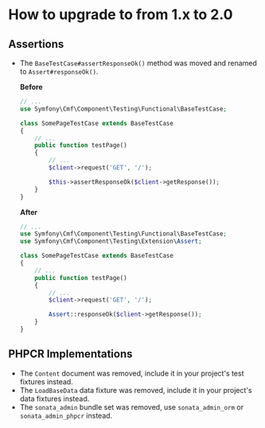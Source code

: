 How to upgrade to from 1.x to 2.0
=================================

Assertions
----------

* The `BaseTestCase#assertResponseOk()` method was moved and renamed to `Assert#responseOk()`.

  **Before**
  ```php
  // ...
  use Symfony\Cmf\Component\Testing\Functional\BaseTestCase;

  class SomePageTestCase extends BaseTestCase
  {
      // ...
      public function testPage()
      {
          // ...
          $client->request('GET', '/');

          $this->assertResponseOk($client->getResponse());
      }
  }
  ```

  **After**
  ```php
  // ...
  use Symfony\Cmf\Component\Testing\Functional\BaseTestCase;
  use Symfony\Cmf\Component\Testing\Extension\Assert;

  class SomePageTestCase extends BaseTestCase
  {
      // ...
      public function testPage()
      {
          // ...
          $client->request('GET', '/');

          Assert::responseOk($client->getResponse());
      }
  }
  ```

PHPCR Implementations
---------------------

* The `Content` document was removed, include it in your project's test fixtures instead.
* The `LoadBaseData` data fixture was removed, include it in your project's data fixtures instead.
* The `sonata_admin` bundle set was removed, use `sonata_admin_orm` or `sonata_admin_phpcr` instead.

